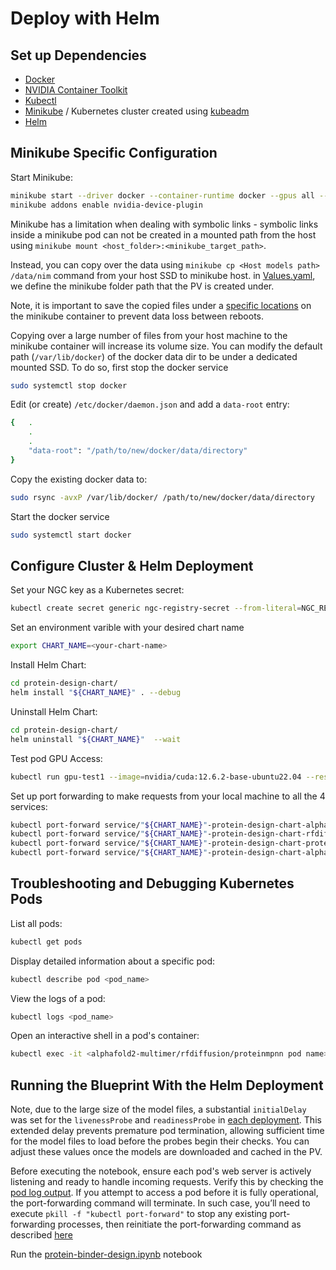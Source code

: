 # Deploy with Helm

## Set up Dependencies
- [Docker](https://docs.docker.com/engine/install/ubuntu/)
- [NVIDIA Container Toolkit](https://docs.nvidia.com/datacenter/cloud-native/container-toolkit/latest/install-guide.html)
- [Kubectl](https://kubernetes.io/docs/tasks/tools/install-kubectl-linux/)
- [Minikube](https://minikube.sigs.k8s.io/docs/start/?arch=%2Fmacos%2Farm64%2Fstable%2Fbinary+download) / Kubernetes cluster created using [kubeadm](https://kubernetes.io/docs/setup/production-environment/tools/kubeadm/install-kubeadm/)
- [Helm](https://helm.sh/docs/intro/install/)

## Minikube Specific Configuration

Start Minikube:
```bash
minikube start --driver docker --container-runtime docker --gpus all --cpus 8
minikube addons enable nvidia-device-plugin
```
Minikube has a limitation when dealing with symbolic links - symbolic links inside a minikube pod can not be created in a mounted path from the host using `minikube mount <host_folder>:<minikube_target_path>`.

Instead, you can copy over the data using `minikube cp <Host models path> /data/nim` command from your host SSD to minikube host.
in [Values.yaml](protein-design-chart/values.yaml), we define the minikube folder path that the PV is created under.

Note, it is important to save the copied files under a [specific locations](https://minikube.sigs.k8s.io/docs/handbook/persistent_volumes/) on the minikube container to prevent data loss between reboots.

Copying over a large number of files from your host machine to the minikube container will increase its volume size. You can modify the default path (`/var/lib/docker`) of the docker data dir to be under a dedicated mounted SSD.
To do so, first stop the docker service
```bash
sudo systemctl stop docker
```
Edit (or create) `/etc/docker/daemon.json` and add a `data-root` entry:
```bash
{   .
    .
    .
    "data-root": "/path/to/new/docker/data/directory"
}
```
Copy the existing docker data to:
```bash
sudo rsync -avxP /var/lib/docker/ /path/to/new/docker/data/directory
```
Start the docker service
```bash
sudo systemctl start docker
```

## Configure Cluster & Helm Deployment
Set your NGC key as a Kubernetes secret:
```bash
kubectl create secret generic ngc-registry-secret --from-literal=NGC_REGISTRY_KEY=<YOUR_NGC_REGISTRY_KEY>
```
Set an environment varible with your desired chart name
```bash
export CHART_NAME=<your-chart-name>
```
Install Helm Chart:
```bash
cd protein-design-chart/
helm install "${CHART_NAME}" . --debug
```
Uninstall Helm Chart:
```bash
cd protein-design-chart/
helm uninstall "${CHART_NAME}"  --wait
```
Test pod GPU Access:
```bash
kubectl run gpu-test1 --image=nvidia/cuda:12.6.2-base-ubuntu22.04 --restart=Never --command -- nvidia-smi
```

Set up port forwarding to make requests from your local machine to all the 4 services:
```bash
kubectl port-forward service/"${CHART_NAME}"-protein-design-chart-alphafold2 8081:8081 & \
kubectl port-forward service/"${CHART_NAME}"-protein-design-chart-rfdiffusion 8082:8082 & \
kubectl port-forward service/"${CHART_NAME}"-protein-design-chart-proteinmpnn 8083:8083 & \
kubectl port-forward service/"${CHART_NAME}"-protein-design-chart-alphafold2multimer 8084:8084
```

## Troubleshooting and Debugging Kubernetes Pods
List all pods:
```bash
kubectl get pods
```

Display detailed information about a specific pod:
```bash
kubectl describe pod <pod_name>
```

View the logs of a pod:
```bash
kubectl logs <pod_name>
```

Open an interactive shell in a pod's container:
```bash
kubectl exec -it <alphafold2-multimer/rfdiffusion/proteinmpnn pod name> -- bash
```

## Running the Blueprint With the Helm Deployment

Note, due to the large size of the model files, a substantial `initialDelay` was set for the `livenessProbe` and  `readinessProbe` in [each deployment](./templates/). This extended delay prevents premature pod termination, allowing sufficient time for the model files to load before the probes begin their checks.
You can adjust these values once the models are downloaded and cached in the PV.

Before executing the notebook, ensure each pod's web server is actively listening and ready to handle incoming requests. Verify this by checking the [pod log output](#troubleshooting-and-debugging-kubernetes-pods). If you attempt to access a pod before it is fully operational, the port-forwarding command will terminate. In such case, you’ll need to execute `pkill -f "kubectl port-forward"` to stop any existing port-forwarding processes, then reinitiate the port-forwarding command as described [here](#configure-cluster--helm-deployment)

Run the [protein-binder-design.ipynb](../src/protein-binder-design.ipynb) notebook
